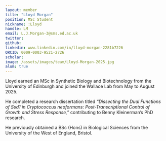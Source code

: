 ```yaml
---
layout: member
title: "Lloyd Morgan"
position: MSc Student
nickname: :Lloyd
handle: LM
email: L.J.Morgan-3@sms.ed.ac.uk
twitter: 
github: 
linkedin: www.linkedin.com/in/lloyd-morgan-2281b7226
ORCID: 0009-0003-9521-2726
scholar: 
image: /assets/images/team/Lloyd-Morgan-2025.jpg
alum: true
---
```


Lloyd earned an MSc in Synthetic Biology and Biotechnology from the University of Edinburgh and joined the Wallace Lab from May to August 2025.

He completed a research dissertation titled *“Dissecting the Dual Functions of Ssd1 in Cryptococcus neoformans: Post-Transcriptional Control of Growth and Stress Response,”* contributing to Benny Kleinerman’s PhD research.

He previously obtained a BSc (Hons) in Biological Sciences from the University of the West of England, Bristol.
